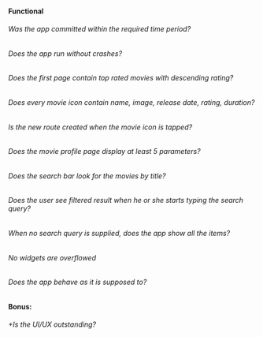 #### Functional

###### Was the app committed within the required time period?

###### Does the app run without crashes?

###### Does the first page contain top rated movies with descending rating?

###### Does every movie icon contain name, image, release date, rating, duration?

###### Is the new route created when the movie icon is tapped?
    
###### Does the movie profile page display at least 5 parameters?
    
###### Does the search bar look for the movies by title?

###### Does the user see filtered result when he or she starts typing the search query?
    
###### When no search query is supplied, does the app show all the items?

###### No widgets are overflowed

###### Does the app behave as it is supposed to?

#### Bonus:

###### +Is the UI/UX outstanding?
